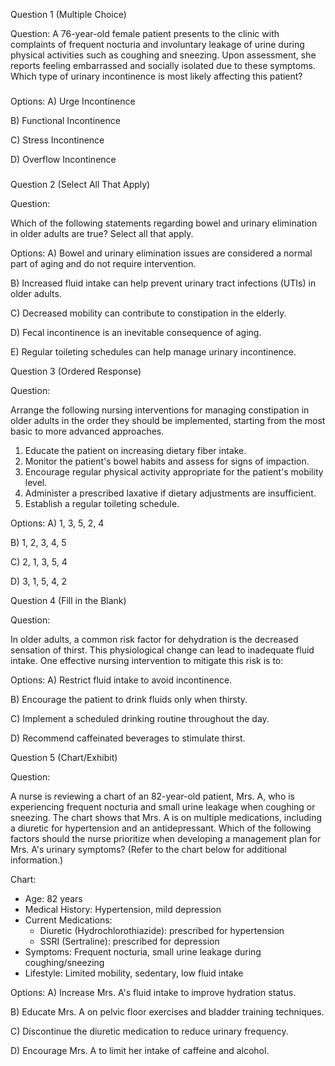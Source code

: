 Question 1 (Multiple Choice)

Question:
A 76-year-old female patient presents to the clinic with complaints of frequent nocturia and involuntary leakage of urine during physical activities such as coughing and sneezing. Upon assessment, she reports feeling embarrassed and socially isolated due to these symptoms. Which type of urinary incontinence is most likely affecting this patient?

###

Options:
A) Urge Incontinence  


B) Functional Incontinence  


C) Stress Incontinence  


D) Overflow Incontinence  

###


Question 2 (Select All That Apply)

Question:

Which of the following statements regarding bowel and urinary elimination in older adults are true? Select all that apply.

Options:
A) Bowel and urinary elimination issues are considered a normal part of aging and do not require intervention.  


B) Increased fluid intake can help prevent urinary tract infections (UTIs) in older adults.  


C) Decreased mobility can contribute to constipation in the elderly.  


D) Fecal incontinence is an inevitable consequence of aging.  


E) Regular toileting schedules can help manage urinary incontinence.  




Question 3 (Ordered Response)

Question:

Arrange the following nursing interventions for managing constipation in older adults in the order they should be implemented, starting from the most basic to more advanced approaches.

1. Educate the patient on increasing dietary fiber intake.
2. Monitor the patient's bowel habits and assess for signs of impaction.
3. Encourage regular physical activity appropriate for the patient's mobility level.
4. Administer a prescribed laxative if dietary adjustments are insufficient.
5. Establish a regular toileting schedule.



Options:
A) 1, 3, 5, 2, 4  


B) 1, 2, 3, 4, 5  


C) 2, 1, 3, 5, 4  


D) 3, 1, 5, 4, 2  




Question 4 (Fill in the Blank)

Question:

In older adults, a common risk factor for dehydration is the decreased sensation of thirst. This physiological change can lead to inadequate fluid intake. One effective nursing intervention to mitigate this risk is to:



Options:
A) Restrict fluid intake to avoid incontinence.


B) Encourage the patient to drink fluids only when thirsty.


C) Implement a scheduled drinking routine throughout the day.


D) Recommend caffeinated beverages to stimulate thirst.




Question 5 (Chart/Exhibit)

Question:

A nurse is reviewing a chart of an 82-year-old patient, Mrs. A, who is experiencing frequent nocturia and small urine leakage when coughing or sneezing. The chart shows that Mrs. A is on multiple medications, including a diuretic for hypertension and an antidepressant. Which of the following factors should the nurse prioritize when developing a management plan for Mrs. A's urinary symptoms? (Refer to the chart below for additional information.)

Chart:
- Age: 82 years
- Medical History: Hypertension, mild depression
- Current Medications: 
  - Diuretic (Hydrochlorothiazide): prescribed for hypertension
  - SSRI (Sertraline): prescribed for depression
- Symptoms: Frequent nocturia, small urine leakage during coughing/sneezing
- Lifestyle: Limited mobility, sedentary, low fluid intake



Options:
A) Increase Mrs. A's fluid intake to improve hydration status.


B) Educate Mrs. A on pelvic floor exercises and bladder training techniques.


C) Discontinue the diuretic medication to reduce urinary frequency.


D) Encourage Mrs. A to limit her intake of caffeine and alcohol.




